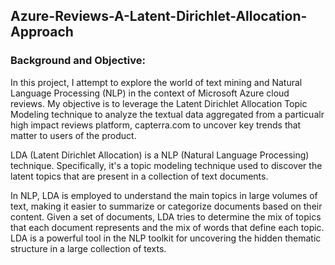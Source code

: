 ## Azure-Reviews-A-Latent-Dirichlet-Allocation-Approach


###  Background and Objective:

In this project, I attempt to explore the world of text mining and Natural Language Processing (NLP) in the context of Microsoft Azure cloud reviews. My objective is to leverage the Latent Dirichlet Allocation Topic Modeling technique to analyze the textual data aggregated from a particualr high impact reviews platform, capterra.com to uncover key trends that matter to users of the product.


LDA (Latent Dirichlet Allocation) is a NLP (Natural Language Processing) technique. Specifically, it's a topic modeling technique used to discover the latent topics that are present in a collection of text documents.

In NLP, LDA is employed to understand the main topics in large volumes of text, making it easier to summarize or categorize documents based on their content. Given a set of documents, LDA tries to determine the mix of topics that each document represents and the mix of words that define each topic. LDA is a powerful tool in the NLP toolkit for uncovering the hidden thematic structure in a large collection of texts.

